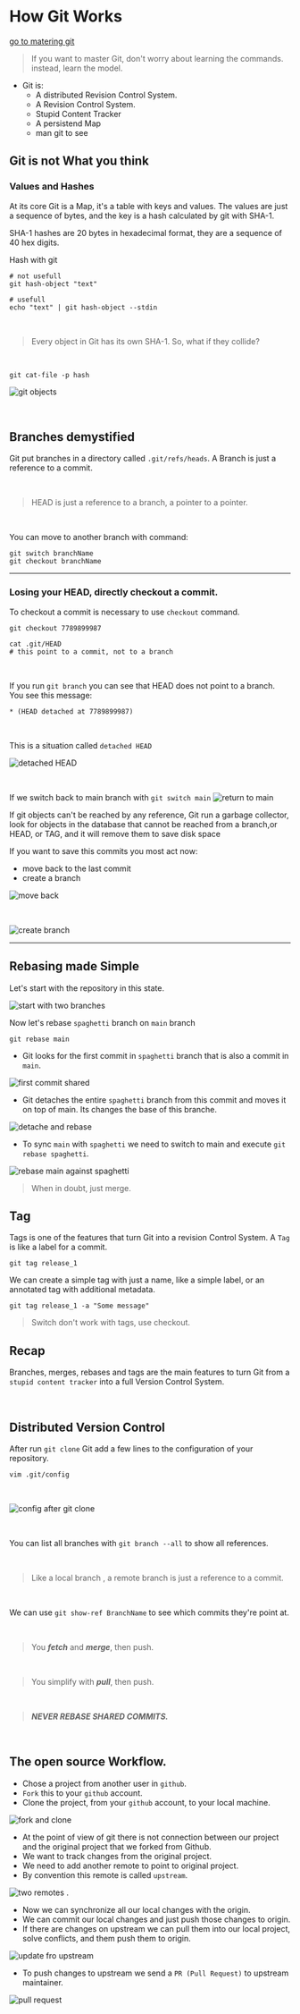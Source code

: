 # How Git Works

[go to matering git](./pages/mastering.md)

> If you want to master Git, don't worry about learning the commands. instead, learn the model.  

- Git is: 
  - A distributed Revision Control System.
  - A Revision Control System.
  - Stupid Content Tracker
  - A persistend Map
  - man git to see  

## Git is not What you think

### Values and Hashes
At its core Git is a Map, it's a table with keys and values. The values are just a sequence of bytes, and the key is a hash calculated by git with SHA-1.  


SHA-1 hashes are 20 bytes in hexadecimal format, they are a sequence of 40 hex digits.

Hash with git

```shell
# not usefull
git hash-object "text"

# usefull
echo "text" | git hash-object --stdin
```  

<br />  

> Every object in Git has its own SHA-1. So, what if they collide?  

<br />

```shel
git cat-file -p hash
```

![git objects](./assets/001.png)  

<br />

## Branches demystified
Git put branches in a directory called `.git/refs/heads`. A Branch is just a reference to a commit.  

<br />

> HEAD is just a reference to a branch, a pointer to a pointer.  

<br />

You can move to another branch with command:
```shell
git switch branchName
git checkout branchName
```
<hr />

### Losing your HEAD, directly checkout a commit.  

To checkout a commit is necessary to use `checkout` command.

```shell
git checkout 7789899987

cat .git/HEAD
# this point to a commit, not to a branch
```  

<br />

If you run `git branch` you can see that HEAD does not point to a branch. You see this message:
```
* (HEAD detached at 7789899987)
```   

<br />

This is a situation called `detached HEAD`

![detached HEAD](./assets/002.png)  

<br />

If we switch back to main branch with `git switch main` 
![return to main](./assets/003.png)  

If git objects can't be reached by any reference, Git run a garbage collector, look for objects in the database that cannot be reached from a branch,or HEAD, or TAG, and it will remove them to save disk space

If you want to save this commits you most act now:
- move back to the last commit
- create a branch

![move back](./assets/004.png)  

<br />   

![create branch](./assets/005.png) 

<hr />

## Rebasing made Simple  

Let's start with the repository in this state.  

![start with two branches](./assets/006.png)  

Now let's rebase `spaghetti` branch on `main` branch
```shell
git rebase main
```  

- Git looks for the first commit in `spaghetti` branch that is also a commit in `main`.  

![first commit shared](./assets/007.png)  

- Git detaches the entire  `spaghetti` branch from this commit and moves it on top of main. Its changes the base of this branche.  

![detache and rebase](./assets/008.png)  

- To sync `main` with `spaghetti` we need to switch to main and execute `git rebase spaghetti`.  

![rebase main against spaghetti ](./assets/009.png)

> When in doubt, just merge.

## Tag
Tags is one of the features that turn Git into a revision Control System.
A `Tag` is like a label for a commit.
```shell
git tag release_1
```
We can create a simple tag with just a name, like a simple label, or an annotated tag with additional metadata.
```shell
git tag release_1 -a "Some message"
```
> Switch don't work with tags, use checkout.

## Recap
Branches, merges, rebases and tags are the main features to turn Git from a `stupid content tracker` into a full Version Control System.  

<br />

## Distributed Version Control
After run `git clone` Git add a few lines to the configuration of your repository.  

```shell
vim .git/config
```  

<br />  

![config after git clone](./assets/010.png)  

<br />

You can list all branches with `git branch --all` to show all references.  

<br />

> Like a local branch , a remote branch is just a reference to a commit.  

<br />

We can use `git show-ref BranchName` to see which commits they're point at.  

<br />

> You ***fetch*** and ***merge***, then push.  

<br />

> You simplify with ***pull***, then push.  

<br />

> ***NEVER REBASE SHARED COMMITS.***  

<br />

## The open source Workflow.  

- Chose a project from another user in `github`.
- `Fork` this to your `github` account.
- Clone the project, from your `github` account, to your local machine.  <br/>

![fork and clone](./assets/011.png)  <br />

- At the point of view of git there is not connection between our project and the original project that we forked from Github.
- We want to track changes from the original project.
- We need to add another remote to point to original project.
- By convention this remote is called `upstream`.  <br/>

![two remotes](./assets/012.png) . <br />

- Now we can synchronize all our local changes with the origin.
- We can commit our local changes and just push those changes to origin.
- If there are changes on upstream we can pull them into our local project, solve conflicts, and them push them to origin.  <br />

![update fro upstream](./assets/013.png)  <br />

- To push changes to upstream we send a `PR (Pull Request)` to upstream maintainer.  <br />

![pull request](./assets/014.png)